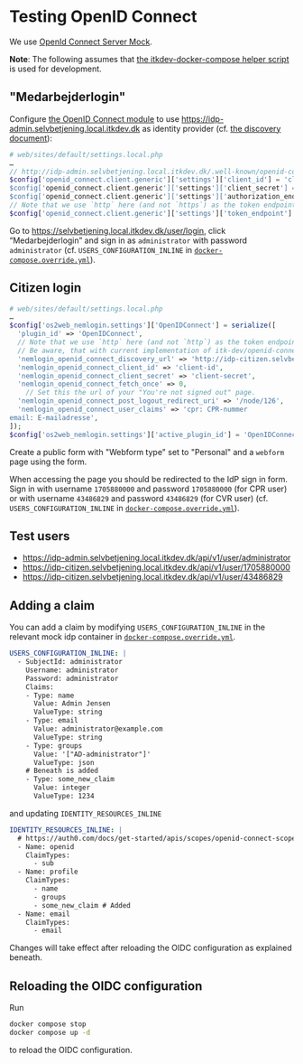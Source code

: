 # Testing OpenID Connect

We use [OpenId Connect Server Mock](https://github.com/Soluto/oidc-server-mock).

**Note**: The following assumes that [the itkdev-docker-compose helper
script](https://github.com/itk-dev/devops_itkdev-docker#helper-scripts) is used
for development.

## "Medarbejderlogin"

Configure [the OpenID Connect
module](https://www.drupal.org/project/openid_connect) to use
<https://idp-admin.selvbetjening.local.itkdev.dk> as identity provider (cf. [the
discovery
document](https://idp-admin.selvbetjening.local.itkdev.dk/.well-known/openid-configuration)):

```php
# web/sites/default/settings.local.php
…
// http://idp-admin.selvbetjening.local.itkdev.dk/.well-known/openid-configuration
$config['openid_connect.client.generic']['settings']['client_id'] = 'client-id;
$config['openid_connect.client.generic']['settings']['client_secret'] = 'client-secret';
$config['openid_connect.client.generic']['settings']['authorization_endpoint'] = 'https://idp-admin.selvbetjening.local.itkdev.dk/connect/authorize';
// Note that we use `http` here (and not `https`) as the token endpoint is accessed inside the docker compose setup.
$config['openid_connect.client.generic']['settings']['token_endpoint'] = 'http://idp-admin.selvbetjening.local.itkdev.dk/connect/token';
```

Go to <https://selvbetjening.local.itkdev.dk/user/login>, click
“Medarbejderlogin” and sign in as `administrator` with password `administrator`
(cf. `USERS_CONFIGURATION_INLINE` in [`docker-compose.override.yml`](../docker-compose.override.yml)).

## Citizen login

```php
# web/sites/default/settings.local.php
…
$config['os2web_nemlogin.settings']['OpenIDConnect'] = serialize([
  'plugin_id' => 'OpenIDConnect',
  // Note that we use `http` here (and not `http`) as the token endpoint is accessed inside the docker compose setup.
  // Be aware, that with current implementation of itk-dev/openid-connect underscores '_' are not allowed in a discovery urls subdomain.
  'nemlogin_openid_connect_discovery_url' => 'http://idp-citizen.selvbetjening.local.itkdev.dk/.well-known/openid-configuration',
  'nemlogin_openid_connect_client_id' => 'client-id',
  'nemlogin_openid_connect_client_secret' => 'client-secret',
  'nemlogin_openid_connect_fetch_once' => 0,
    // Set this the url of your "You're not signed out" page.
  'nemlogin_openid_connect_post_logout_redirect_uri' => '/node/126',
  'nemlogin_openid_connect_user_claims' => 'cpr: CPR-nummer
email: E-mailadresse',
]);
$config['os2web_nemlogin.settings']['active_plugin_id'] = 'OpenIDConnect';
```

Create a public form with "Webform type" set to "Personal" and a `webform` page
using the form.

When accessing the page you should be redirected to the IdP sign in form. Sign
in with username `1705880000` and password `1705880000` (for CPR user) or with
username `43486829` and password `43486829` (for CVR user) (cf.
`USERS_CONFIGURATION_INLINE` in
[`docker-compose.override.yml`](../docker-compose.override.yml)).

## Test users

* <https://idp-admin.selvbetjening.local.itkdev.dk/api/v1/user/administrator>
* <https://idp-citizen.selvbetjening.local.itkdev.dk/api/v1/user/1705880000>
* <https://idp-citizen.selvbetjening.local.itkdev.dk/api/v1/user/43486829>

## Adding a claim

You can add a claim by modifying `USERS_CONFIGURATION_INLINE` in the relevant
mock idp container in [`docker-compose.override.yml`](../docker-compose.override.yml).

```yaml
USERS_CONFIGURATION_INLINE: |
  - SubjectId: administrator
    Username: administrator
    Password: administrator
    Claims:
    - Type: name
      Value: Admin Jensen
      ValueType: string
    - Type: email
      Value: administrator@example.com
      ValueType: string
    - Type: groups
      Value: '["AD-administrator"]'
      ValueType: json
    # Beneath is added
    - Type: some_new_claim
      Value: integer
      ValueType: 1234
```

and updating `IDENTITY_RESOURCES_INLINE`

```yaml
IDENTITY_RESOURCES_INLINE: |
  # https://auth0.com/docs/get-started/apis/scopes/openid-connect-scopes#standard-claims
  - Name: openid
    ClaimTypes:
      - sub
  - Name: profile
    ClaimTypes:
      - name
      - groups
      - some_new_claim # Added
  - Name: email
    ClaimTypes:
      - email
```

Changes will take effect after reloading the OIDC configuration as explained
beneath.

## Reloading the OIDC configuration

Run

```sh
docker compose stop
docker compose up -d
```

to reload the OIDC configuration.
